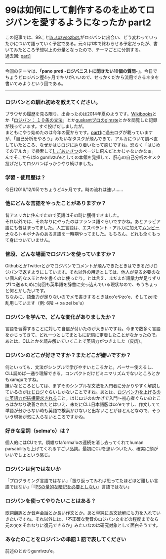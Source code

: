 ﻿# 99は如何にして創作するのを止めてロジバンを愛するようになったか part2  

この記事では、99こと[la .sozysozbot.](https://twitter.com/sosoBOTpi/)がロジバンに出会い、どう変わっていったかについて語っていく予定である。元々は1本で終わらせる予定だったが、書いてみたところ予想以上の分量となったので、テーマごとに分割する。  
過去回: [part1](https://github.com/sozysozbot/advent2016/blob/master/2016-12-2-advent.md)
  
---------------------------------------

今回のテーマは、**「pano preti -ロジバニストに聞きたい10個の質問-」**。今日でちょうどロジバン歴4ヶ月でキリがいいので、せっかくだから流用できるネタを書いてみようという回である。
   
---------------------------------------

### ロジバンとの馴れ初めを教えてください。
ブラウザの履歴を見る限り、出会ったのは2014年夏のようです。[Wikibooks](https://ja.wikibooks.org/wiki/%E3%83%AD%E3%82%B8%E3%83%90%E3%83%B3)とか「[ロジバン： １０条の文法](https://sites.google.com/site/jbotijlan/selciha/10_gerna_jpn)」とか[guskantプロのgimste](https://guskant.github.io/lojbo/gismu-cmavo/jpn-gimste.html)とかを閲覧した記録が残っています。すぐ投げだしましたが。  
まともにやり始めたのは今年の夏からです。[part1](https://github.com/sozysozbot/advent2016/blob/master/2016-12-2-advent.md)に過去ログが載っていますが、「自己分析をやろう」みたいなタスクが飛んできて、アルカについて調べ直していたところ、なぜかはじロジに辿り着いたって感じですね。恐らく「はじめてのアルカ」で検索して[1. ごあいさつ](https://cogas.github.io/hajiloji/article/nunctu/1.html)のページに飛んだとかじゃないかなぁ。  
んでそこからはlo gunrivzu'eとしての本領を発揮して、肝心の自己分析のタスク投げだしてロジバンばっかりやり続けました。
### 学習・使用歴は？
今日(2016/12/05)でちょうど4ヶ月です。時の流れは速い……   
### 他にどんな言語をやったことがありますか？
昔アメリカに住んでたので英語はその時に獲得できました。  
それ以外では、それなりにやったのはフランス語ぐらいですかね。あとアラビア語にも昔はまってました。人工言語は、エスペラント・アルカに加えて[ムンビーナ](http://ww22.tiki.ne.jp/~phalsail/gengo/)なるトキポナみのある言語を一時期やってました。もちろん、どれも全くもって身についていません。
### 普段、どんな場面でロジバンを使っていますか？
GithubとかTwitterとかでロジバンでコメントが飛んできたときはできるだけロジバンで返すようにしています。それ以外の用途としては、他人が見る必要のない個人的なメモとかを書くのに使ったり。とは言え、まだまだ語彙力が足りずリプ1つ送るために何回も英単語を辞書に突っ込んでいる現状なので、もうちょっと何とかしたいです。  
ちなみに、語彙力が足りないのでメモ書きするときはco'eやzo'e、そしてzeiを乱用しています（例: 6階 → xa zei bu'u）
### ロジバンを学んで、どんな変化がありましたか？
言語を習得することに対して自信が付いたのが大きいですね。今まで数多く言語をかじってきて、どれ一つとしてまともに記憶に定着したことがなかったので。あとは、CLLとかを読み解いていくことで英語力がつきました（皮肉）。
### ロジバンのどこが好きですか？またどこが嫌いですか？
何といっても、文法がシンプルで学びやすいところかと。パーサー使えるし、CLL読めば一通り理解できる。コンパクトだけどミニマリズムでないところとかもxamguですね。  
嫌いなところとしては、まずそのシンプルな文法を入門者に分かりやすく解説しているのが[はじロジ](https://cogas.github.io/hajiloji/)ぐらいしかないことですね。あとは、[ロジバン力を上げるのに英語力が結構要求される](https://twitter.com/hsjoihs/status/790018914663018496)こと。はじロジのおかげで入門～初心者ぐらいのところはかなり改善されたとはいえ、未だにCLL日本語版はco'eですし、作文してて単語が分からない時も英語で検索かけないと出ないことがほとんどなので、そういう現状が気に入らないところですかね。  
### 好きな品詞（selma'o）は？
個人的にはCUです。煩雑なfa'orma'oの連続を消し去ってくれてhuman parsabilityも上げてくれるすごい品詞。最初にCUを思いついた人、確実に頭がいいでしょという感じ。
### ロジバンは何ではないか
「プログラミング言語ではない」「振り返ってみれば思ってたほどほど難しい言語ではない」「『[PSの量的な暗記を必要としない](https://ja.wikipedia.org/wiki/%E3%83%AD%E3%82%B8%E3%83%90%E3%83%B3#.E5.AD.A6.E7.BF.92.E3.81.AB.E9.96.A2.E3.81.97.E3.81.A6)』言語ではない」
### ロジバンを使ってやりたいことはある？
歌詞翻訳とか音声会話とか長い作文とか。あと単純に長文読解にも力を入れていきたいですね。それ以外には、「不正確な発音のロジバン文をどの程度までなら元の文をそれなりに復元できるか」みたいなのは研究対象として面白そうです。
### あなたのことをロジバンの単語１語で表してください
前述のとおりgunrivzu'e。
